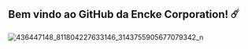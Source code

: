 ## Bem vindo ao GitHub da Encke Corporation! ☄️
![436447148_811804227633146_3143755905677079342_n](https://github.com/enckecorp/.github/assets/55598152/e3b7c40b-f7c7-428f-b105-a8ca475a38bb)
